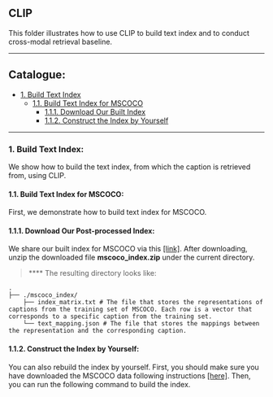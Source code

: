 ## CLIP
This folder illustrates how to use CLIP to build text index and to conduct cross-modal retrieval baseline.

****
## Catalogue:
* <a href='#index'>1. Build Text Index</a>
    * <a href='#mscoco'>1.1. Build Text Index for MSCOCO</a>
        * <a href='#download_mscoco_index'>1.1.1. Download Our Built Index</a>
        * <a href='#process_mscoco_index'>1.1.2. Construct the Index by Yourself</a>

****

<span id='index'/>

### 1. Build Text Index:
We show how to build the text index, from which the caption is retrieved from, using CLIP.

<span id='mscoco'/>

#### 1.1. Build Text Index for MSCOCO:
First, we demonstrate how to build text index for MSCOCO.

<span id='download_mscoco_index'/>

#### 1.1.1. Download Our Post-processed Index:
We share our built index for MSCOCO via this [[link]](https://drive.google.com/file/d/1Dx_RPeAmydS6ZYuiJ-dLlK9-DjDZkxAh/view?usp=sharing). After downloading, unzip the downloaded file **mscoco_index.zip** under the current directory.

> **** The resulting directory looks like:

    .
    ├── ./mscoco_index/                    
        ├── index_matrix.txt # The file that stores the representations of captions from the training set of MSCOCO. Each row is a vector that corresponds to a specific caption from the training set.
        └── text_mapping.json # The file that stores the mappings between the representation and the corresponding caption.

<span id='process_mscoco_index'/>

#### 1.1.2. Construct the Index by Yourself:

You can also rebuild the index by yourself. First, you should make sure you have downloaded the MSCOCO data following instructions [[here]](https://github.com/yxuansu/MAGIC/tree/main/image_captioning/data#1-mscoco-benchmark). Then, you can run the following command to build the index.
